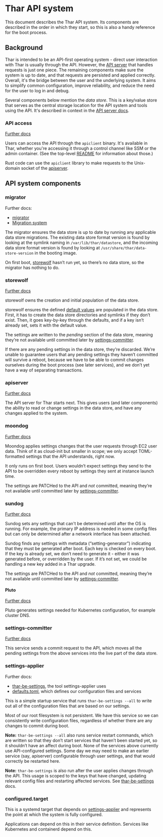 # Thar API system

This document describes the Thar API system.
Its components are described in the order in which they start, so this is also a handy reference for the boot process.

## Background

Thar is intended to be an API-first operating system - direct user interaction with Thar is usually through the API.
However, the [API server](#apiserver) that handles requests is just one piece.
The remaining components make sure the system is up to date, and that requests are persisted and applied correctly.
Overall, it's the bridge between the user and the underlying system.
It aims to simplify common configuration, improve reliability, and reduce the need for the user to log in and debug.

Several components below mention the *data store*.
This is a key/value store that serves as the central storage location for the API system and tools using the API.
It's described in context in the [API server docs](apiserver/).

### API access

[Further docs](apiclient/)

Users can access the API through the `apiclient` binary.
It's available in Thar, whether you're accessing it through a control channel like SSM or the admin container.
(See the top-level [README](../../) for information about those.)

Rust code can use the `apiclient` library to make requests to the Unix-domain socket of the [apiserver](#apiserver).

## API system components

### migrator

Further docs:
* [migrator](migration/migrator/)
* [Migration system](migration/)

The migrator ensures the data store is up to date by running any applicable data store migrations.
The existing data store format version is found by looking at the symlink naming in `/var/lib/thar/datastore`, and the incoming data store format version is found by looking at `/usr/share/thar/data-store-version` in the booting image.

On first boot, [storewolf](#storewolf) hasn’t run yet, so there’s no data store, so the migrator has nothing to do.

### storewolf

[Further docs](storewolf/)

storewolf owns the creation and initial population of the data store.

storewolf ensures the defined [default values](storewolf/defaults.toml) are populated in the data store.
First, it has to create the data store directories and symlinks if they don’t exist.
Then, it goes key-by-key through the defaults, and if a key isn’t already set, sets it with the default value.

The settings are written to the *pending* section of the data store, meaning they’re not available until committed later by [settings-committer](#settings-committer).

If there are any pending settings in the data store, they’re discarded.
We’re unable to guarantee users that any pending settings they haven’t committed will survive a reboot, because we have to be able to commit changes ourselves during the boot process (see later services), and we don’t yet have a way of separating transactions.

### apiserver

[Further docs](apiserver/)

The API server for Thar starts next.
This gives users (and later components) the ability to read or change settings in the data store, and have any changes applied to the system.

### moondog

[Further docs](moondog/)

Moondog applies settings changes that the user requests through EC2 user data.
Think of it as cloud-init but smaller in scope; we only accept TOML-formatted settings that the API understands, right now.

It only runs on first boot.
Users wouldn’t expect settings they send to the API to be overridden every reboot by settings they sent at instance launch time.

The settings are PATCHed to the API and *not* committed, meaning they’re not available until committed later by [settings-committer](#settings-committer).

### sundog

[Further docs](sundog/)

Sundog sets any settings that can't be determined until after the OS is running.
For example, the primary IP address is needed in some config files but can only be determined after a network interface has been attached.

Sundog finds any settings with metadata (“setting-generator”) indicating that they must be generated after boot.
Each key is checked on every boot.
If the key is already set, we don’t need to generate it - either it was generated before, or overridden by the user.
If it’s not set, we could be handling a new key added in a Thar upgrade.

The settings are PATCHed to the API and *not* committed, meaning they’re not available until committed later by [settings-committer](#settings-committer).

#### Pluto

[Further docs](pluto/)

Pluto generates settings needed for Kubernetes configuration, for example cluster DNS.

### settings-committer

[Further docs](settings-committer/)

This service sends a commit request to the API, which moves all the pending settings from the above services into the live part of the data store.

### settings-applier

Further docs:
* [thar-be-settings](thar-be-settings/), the tool settings-applier uses
* [defaults.toml](storewolf/defaults.toml), which defines our configuration files and services

This is a simple startup service that runs `thar-be-settings --all` to write out all of the configuration files that are based on our settings.

Most of our root filesystem is not persistent.
We have this service so we can consistently write configuration files, regardless of whether there are any changes to commit during boot.

**Note:** `thar-be-settings --all` also runs service restart commands, which are written so that they don’t start services that haven’t been started yet, so it shouldn’t have an affect during boot.
None of the services above currently use API-configured settings.
Some day we may need to make an earlier service (say, apiserver) configurable through user settings, and that would correctly be restarted here.

**Note:** `thar-be-settings` is also run after the user applies changes through the API.
This usage is scoped to the keys that have changed, updating relevant config files and restarting affected services.
See [thar-be-settings](thar-be-settings/) docs.

### configured.target

This is a systemd target that depends on [settings-applier](#settings-applier) and represents the point at which the system is fully configured.

Applications can depend on this in their service definition.
Services like Kubernetes and containerd depend on this.
